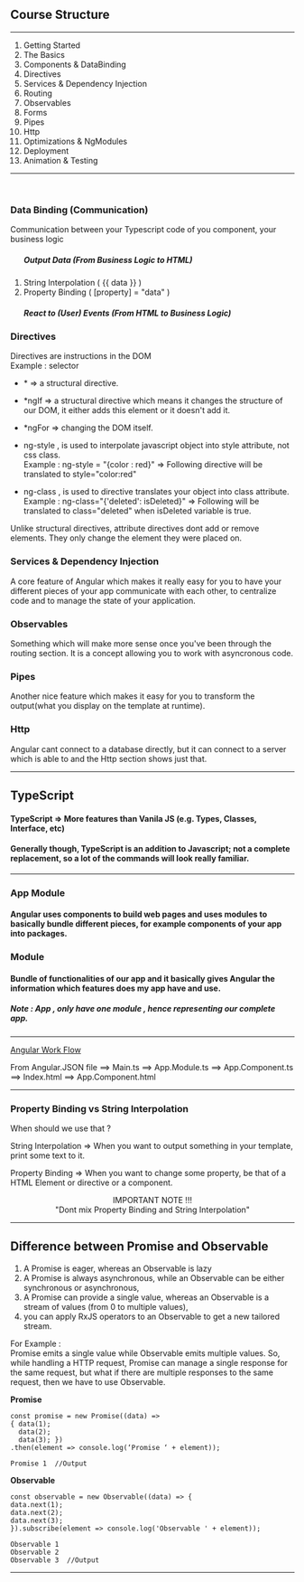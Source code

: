 ## Course Structure

---

<ol>
    <li>Getting Started</li>
    <li>The Basics</li>
    <li>Components & DataBinding</li>
    <li>Directives</li>
    <li>Services & Dependency Injection</li>
    <li>Routing</li>
    <li>Observables</li>
    <li>Forms</li>
    <li>Pipes</li>
    <li>Http</li>
    <li>Optimizations & NgModules</li>
    <li>Deployment</li>
    <li>Animation & Testing</li>
</ol>

---

<br/>

<h3>Data Binding (Communication)</h3>
<p>Communication between your Typescript code of you component, your business logic</p>
<ol>
    <h5>Output Data (From Business Logic to HTML)</h5>
    <li>String Interpolation ( {{ data }} )</li>
    <li>Property Binding ( [property] = "data" )</li>
</ol>

<ol>
    <h5>React to (User) Events (From HTML to Business Logic)</h5>
</ol>

<h3>Directives</h3>
<p>Directives are instructions in the DOM <br/> Example : selector</p>

- \* => a structural directive.

- \*ngIf => a structural directive which means it changes the structure of our DOM, it either adds this element or it doesn't add it.

- \*ngFor => changing the DOM itself.

- ng-style , is used to interpolate javascript object into style attribute, not css class. <br/> Example : ng-style = "{color : red}" => Following directive will be translated to style="color:red"

* ng-class , is used to directive translates your object into class attribute. <br/>
  Example : ng-class="{'deleted': isDeleted}" => Following will be translated to class="deleted" when isDeleted variable is true.

Unlike structural directives, attribute directives dont add or remove elements. They only change the element they were placed on.

<h3>Services & Dependency Injection</h3>
<p>A core feature of Angular which makes it really easy for you to have your different pieces of your app communicate with each other, to centralize code and to manage the state of your application.</p>

<h3>Observables</h3>
<p>Something which will make more sense once you've been through the routing section. It is a concept allowing you to work with asyncronous code.</p>

<h3>Pipes</h3>
<p>Another nice feature which makes it easy for you to transform the output(what you display on the template at runtime).</p>

<h3>Http</h3>
<p>Angular cant connect to a database directly, but it can connect to a server which is able to and the Http section shows just that.</p>

---

## TypeScript

<h4>TypeScript => More features than Vanila JS (e.g. Types, Classes, Interface, etc)</h4>
<h4>Generally though, TypeScript is an addition to Javascript; not a complete replacement, so a lot of the commands will look really familiar.</h4>

---

### App Module

<h4>Angular uses components to build web pages and uses modules to basically bundle different pieces, for example components of your app into packages.</h4>

### Module

<h4>Bundle of functionalities of our app and it basically gives Angular the information which features does my app have and use. </h4>

<h5>Note : App , only have one module , hence representing our complete app.</h5>

---

<a href="https://medium.com/siam-vit/how-an-angular-app-work-behind-the-scenes-angular-flow-dcc4d1df27bd">Angular Work Flow</a>

From Angular.JSON file ==> Main.ts ==> App.Module.ts ==> App.Component.ts ==> Index.html ==> App.Component.html

---

### Property Binding vs String Interpolation

When should we use that ?
<br/>

String Interpolation => When you want to output something in your template, print some text to it.

Property Binding => When you want to change some property, be that of a HTML Element or directive or a component.

<p style="text-align : center">IMPORTANT NOTE !!! <br/> "Dont mix Property Binding and String Interpolation"</p>

---

## Difference between Promise and Observable

<ol>
    <li>A Promise is eager, whereas an Observable is lazy</li>
    <li>A Promise is always asynchronous, while an Observable can be either synchronous or asynchronous,</li>
    <li>A Promise can provide a single value, whereas an Observable is a stream of values (from 0 to multiple values),</li>
    <li> you can apply RxJS operators to an Observable to get a new tailored stream.</li>
</ol>

For Example : <br/>
Promise emits a single value while Observable emits multiple values. So, while handling a HTTP request, Promise can manage a single response for the same request, but what if there are multiple responses to the same request, then we have to use Observable.

<strong>Promise</strong>

```
const promise = new Promise((data) =>
{ data(1);
  data(2);
  data(3); })
.then(element => console.log(‘Promise ‘ + element));

Promise 1  //Output
```

<strong>Observable</strong>

```
const observable = new Observable((data) => {
data.next(1);
data.next(2);
data.next(3);
}).subscribe(element => console.log('Observable ' + element));

Observable 1
Observable 2
Observable 3  //Output
```

---
